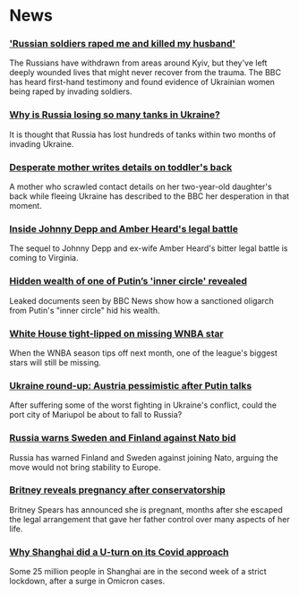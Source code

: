 # News
### ['Russian soldiers raped me and killed my husband'](https://www.bbc.com/news/world-europe-61071243)
The Russians have withdrawn from areas around Kyiv, but they've left deeply wounded lives that might never recover from the trauma. The BBC has heard first-hand testimony and found evidence of Ukrainian women being raped by invading soldiers.
### [Why is Russia losing so many tanks in Ukraine?](https://www.bbc.com/news/world-61021388)
It is thought that Russia has lost hundreds of tanks within two months of invading Ukraine.
### [Desperate mother writes details on toddler's back](https://www.bbc.com/news/world-europe-61071172)
A mother who scrawled contact details on her two-year-old daughter's back while fleeing Ukraine has described to the BBC her desperation in that moment.
### [Inside Johnny Depp and Amber Heard's legal battle](https://www.bbc.com/news/world-us-canada-61070988)
The sequel to Johnny Depp and ex-wife Amber Heard's bitter legal battle is coming to Virginia. 
### [Hidden wealth of one of Putin’s 'inner circle' revealed](https://www.bbc.com/news/world-europe-61028866)
Leaked documents seen by BBC News show how a sanctioned oligarch from Putin's "inner circle" hid his wealth.
### [White House tight-lipped on missing WNBA star](https://www.bbc.com/news/world-us-canada-61075220)
When the WNBA season tips off next month, one of the league's biggest stars will still be missing.
### [Ukraine round-up: Austria pessimistic after Putin talks](https://www.bbc.com/news/world-europe-61071164)
After suffering some of the worst fighting in Ukraine's conflict, could the port city of Mariupol be about to fall to Russia?
### [Russia warns Sweden and Finland against Nato bid](https://www.bbc.com/news/world-europe-61066503)
Russia has warned Finland and Sweden against joining Nato, arguing the move would not bring stability to Europe. 
### [Britney reveals pregnancy after conservatorship](https://www.bbc.com/news/entertainment-arts-61075379)
Britney Spears has announced she is pregnant, months after she escaped the legal arrangement that gave her father control over many aspects of her life.
### [Why Shanghai did a U-turn on its Covid approach](https://www.bbc.com/news/world-asia-china-61023811)
Some 25 million people in Shanghai are in the second week of a strict lockdown, after a surge in Omicron cases. 
